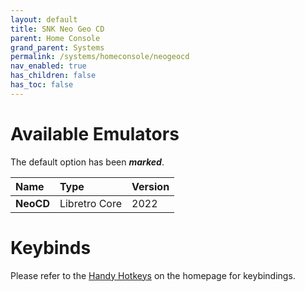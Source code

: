 ```yaml
---
layout: default
title: SNK Neo Geo CD
parent: Home Console
grand_parent: Systems
permalink: /systems/homeconsole/neogeocd
nav_enabled: true
has_children: false
has_toc: false
---
```


# Available Emulators

The default option has been ***marked***.

| Name                  | Type             | Version           |
|:----------------------|:-----------------|:------------------|
| **NeoCD**             | Libretro Core    | 2022              |


# Keybinds 

Please refer to the [Handy Hotkeys](/#handyhotkeys) on the homepage for keybindings.